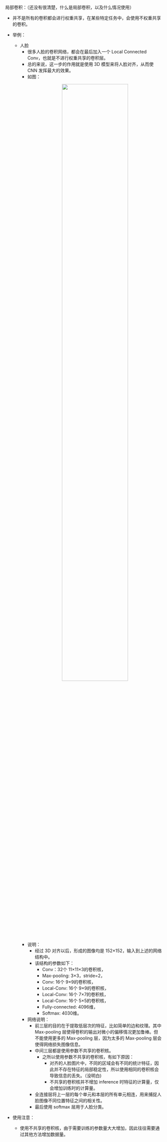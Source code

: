 

局部卷积：（还没有很清楚，什么是局部卷积，以及什么情况使用）

- 并不是所有的卷积都会进行权重共享，在某些特定任务中，会使用不权重共享的卷积。
- 举例：
  - 人脸
    - 很多人脸的卷积网络，都会在最后加入一个 Local Connected Conv，也就是不进行权重共享的卷积层。
    - 总的来说，这一步的作用就是使用 3D 模型来将人脸对齐，从而使 CNN 发挥最大的效果。
    - 如图：
        <p align="center">
            <img width="70%" height="70%" src="http://images.iterate.site/blog/image/20190722/AKzcOH4K9UNr.png?imageslim">
        </p>
    - 说明：
      - 经过 3D 对齐以后，形成的图像均是 152×152，输入到上述的网络结构中。
      - 该结构的参数如下：
        - Conv：32个 11×11×3的卷积核，
        - Max-pooling: 3×3，stride=2，
        - Conv: 16个 9×9的卷积核，
        - Local-Conv: 16个 9×9的卷积核，
        - Local-Conv: 16个 7×7的卷积核，
        - Local-Conv: 16个 5×5的卷积核，
        - Fully-connected: 4096维，
        - Softmax: 4030维。
    - 网络说明：
      - 前三层的目的在于提取低层次的特征，比如简单的边和纹理。其中 Max-pooling 层使得卷积的输出对微小的偏移情况更加鲁棒。但不能使用更多的 Max-pooling 层，因为太多的 Max-pooling 层会使得网络损失图像信息。
      - 中间三层都是使用参数不共享的卷积核。
        - 之所以使用参数不共享的卷积核，有如下原因：
          - 对齐的人脸图片中，不同的区域会有不同的统计特征，因此并不存在特征的局部稳定性，所以使用相同的卷积核会导致信息的丢失。（没明白)
          - 不共享的卷积核并不增加 inference 时特征的计算量，仅会增加训练时的计算量。
      - 全连接层将上一层的每个单元和本层的所有单元相连，用来捕捉人脸图像不同位置特征之间的相关性。
      - 最后使用 softmax 层用于人脸分类。


- 使用注意：
  - 使用不共享的卷积核，由于需要训练的参数量大大增加，因此往往需要通过其他方法增加数据量。

